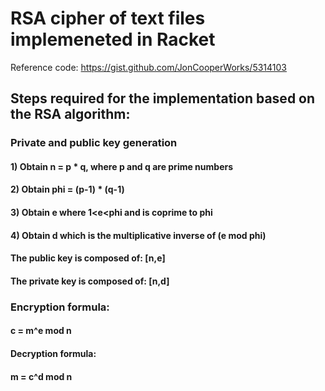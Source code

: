 # RSA cipher of text files implemeneted in Racket

Reference code: https://gist.github.com/JonCooperWorks/5314103

## Steps required for the implementation based on the RSA algorithm:

### Private and public key generation

#### 1) Obtain n = p * q, where p and q are prime numbers
#### 2) Obtain phi = (p-1) * (q-1)
#### 3) Obtain e where 1<e<phi and is coprime to phi
#### 4) Obtain d which is the multiplicative inverse of (e mod phi)

#### The public key is composed of: [n,e] 
#### The private key is composed of: [n,d]

### Encryption formula: 
#### c = m^e mod n

#### Decryption formula: 
#### m = c^d mod n




